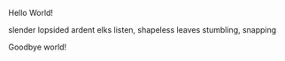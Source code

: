 Hello World!



slender lopsided
ardent elks listen, shapeless
leaves stumbling, snapping






Goodbye world!